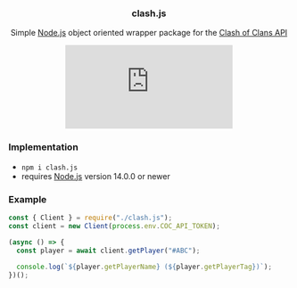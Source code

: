 <div align="center">
  
  ### clash.js
  
  Simple [Node.js](https://nodejs.org/en/) object oriented wrapper package for the [Clash of Clans API](https://developer.clashofclans.com/#/)
  
  [![Logo](https://img.shields.io/npm/v/clash.js)](https://www.npmjs.com/package/clash.js)

</div>

### Implementation
  
- ```npm i clash.js```
- requires [Node.js](https://nodejs.org/en/) version 14.0.0 or newer
  
### Example
  
```js
const { Client } = require("./clash.js");
const client = new Client(process.env.COC_API_TOKEN);

(async () => {
  const player = await client.getPlayer("#ABC");
  
  console.log(`${player.getPlayerName} (${player.getPlayerTag})`);
})();
```

